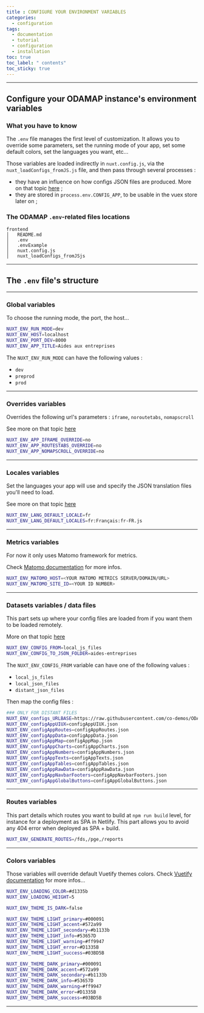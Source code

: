 ```yaml
---
title : CONFIGURE YOUR ENVIRONMENT VARIABLES
categories:
  - configuration
tags:
  - documentation
  - tutorial
  - configuration
  - installation
toc: true
toc_label: " contents"
toc_sticky: true
---
```



--------

## Configure your ODAMAP instance's environment variables
 

### What you have to know

The `.env` file manages the first level of customization. It allows you to override some parameters, set the running mode of your app, set some default colors, set the languages you want, etc...

Those variables are loaded indirectly in `nuxt.config.js`, via the `nuxt_loadConfigs_fromJS.js` file, and then pass through several processes : 

- they have an influence on how configs JSON files are produced. More on that topic [here](/configuration/config-configs) ;
- they are stored in `process.env.CONFIG_APP`, to be usable in the vuex store later on ;


### The ODAMAP `.env`-related  files locations

```shell
frontend
│   README.md
│   .env
│   .envExample
│   nuxt.config.js
│   nuxt_loadConfigs_fromJSjs

```

---------

## The `.env` file's structure

---
### Global variables

To choose the running mode, the port, the host... 

```bash
NUXT_ENV_RUN_MODE=dev
NUXT_ENV_HOST=localhost
NUXT_ENV_PORT_DEV=8000
NUXT_ENV_APP_TITLE=Aides aux entreprises
```

The `NUXT_ENV_RUN_MODE` can have the following values :

- `dev`
- `preprod`
- `prod`

---
### Overrides variables

Overrides the following url's parameters : `iframe`, `noroutetabs`, `nomapscroll`

See more on that topic [here](/configuration/config-url-params)

```bash
NUXT_ENV_APP_IFRAME_OVERRIDE=no
NUXT_ENV_APP_ROUTESTABS_OVERRIDE=no
NUXT_ENV_APP_NOMAPSCROLL_OVERRIDE=no
```

---
### Locales variables

Set the languages your app will use and specify the JSON translation files you'll need to load.

See more on that topic [here](/configuration/config-locales)

```bash
NUXT_ENV_LANG_DEFAULT_LOCALE=fr
NUXT_ENV_LANG_DEFAULT_LOCALES=fr:Français:fr-FR.js
```

---
### Metrics variables

For now it only uses Matomo framework for metrics.

Check [Matomo documentation](https://matomo.org/) for more infos.

```bash
NUXT_ENV_MATOMO_HOST=<YOUR MATOMO METRICS SERVER/DOMAIN/URL>
NUXT_ENV_MATOMO_SITE_ID=<YOUR ID NUMBER>
```

---
### Datasets variables / data files

This part sets up where your config files are loaded from if you want them to be loaded remotely.

More on that topic [here](/configuration/config-configs)

```bash
NUXT_ENV_CONFIG_FROM=local_js_files
NUXT_ENV_CONFIG_TO_JSON_FOLDER=aides-entreprises
```

The `NUXT_ENV_CONFIG_FROM` variable can have one of the following values :

- `local_js_files`
- `local_json_files`
- `distant_json_files`

Then map the config files : 

```bash
### ONLY FOR DISTANT FILES
NUXT_ENV_configs_URLBASE=https://raw.githubusercontent.com/co-demos/ODAMPA-configs/master/AIDES-ENTREPRISES/configs/json/
NUXT_ENV_configAppUIUX=configAppUIUX.json
NUXT_ENV_configAppRoutes=configAppRoutes.json
NUXT_ENV_configAppData=configAppData.json
NUXT_ENV_configAppMap=configAppMap.json
NUXT_ENV_configAppCharts=configAppCharts.json
NUXT_ENV_configAppNumbers=configAppNumbers.json
NUXT_ENV_configAppTexts=configAppTexts.json
NUXT_ENV_configAppTables=configAppTables.json
NUXT_ENV_configAppRawData=configAppRawData.json
NUXT_ENV_configAppNavbarFooters=configAppNavbarFooters.json
NUXT_ENV_configAppGlobalButtons=configAppGlobalButtons.json
```

---
### Routes variables

This part details which routes you want to build at `npm run build` level, for instance for a deployment as SPA in Netlify. This part allows you to avoid any 404 error when deployed as SPA + build.

```bash
NUXT_ENV_GENERATE_ROUTES=/fds,/pge,/reports
```

---
### Colors variables

Those variables will override default Vuetify themes colors. Check [Vuetify documentation](https://vuetifyjs.com/en/customization/theme/) for more infos...

```bash
NUXT_ENV_LOADING_COLOR=#d1335b
NUXT_ENV_LOADING_HEIGHT=5

NUXT_ENV_THEME_IS_DARK=false

NUXT_ENV_THEME_LIGHT_primary=#000091
NUXT_ENV_THEME_LIGHT_accent=#572a99
NUXT_ENV_THEME_LIGHT_secondary=#b1133b
NUXT_ENV_THEME_LIGHT_info=#53657D
NUXT_ENV_THEME_LIGHT_warning=#ff9947
NUXT_ENV_THEME_LIGHT_error=#D1335B
NUXT_ENV_THEME_LIGHT_success=#03BD5B

NUXT_ENV_THEME_DARK_primary=#000091
NUXT_ENV_THEME_DARK_accent=#572a99
NUXT_ENV_THEME_DARK_secondary=#b1133b
NUXT_ENV_THEME_DARK_info=#53657D
NUXT_ENV_THEME_DARK_warning=#ff9947
NUXT_ENV_THEME_DARK_error=#D1335B
NUXT_ENV_THEME_DARK_success=#03BD5B
```

------------

<br>
<br>
